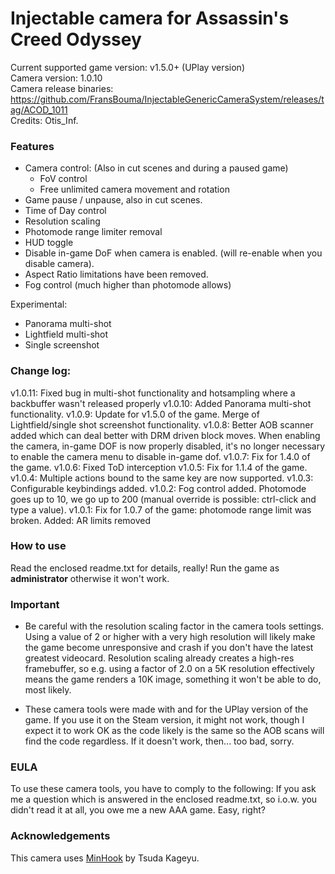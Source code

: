 Injectable camera for Assassin's Creed Odyssey
============================

Current supported game version: v1.5.0+ (UPlay version)  
Camera version: 1.0.10  
Camera release binaries: https://github.com/FransBouma/InjectableGenericCameraSystem/releases/tag/ACOD_1011  
Credits: Otis_Inf. 

### Features

- Camera control: (Also in cut scenes and during a paused game)
	- FoV control
	- Free unlimited camera movement and rotation 
- Game pause / unpause, also in cut scenes. 
- Time of Day control
- Resolution scaling
- Photomode range limiter removal
- HUD toggle
- Disable in-game DoF when camera is enabled. (will re-enable when you disable camera).
- Aspect Ratio limitations have been removed.
- Fog control (much higher than photomode allows)

Experimental:
- Panorama multi-shot
- Lightfield multi-shot
- Single screenshot

### Change log:
v1.0.11: Fixed bug in multi-shot functionality and hotsampling where a backbuffer wasn't released properly
v1.0.10: Added Panorama multi-shot functionality.
v1.0.9: Update for v1.5.0 of the game. Merge of Lightfield/single shot screenshot functionality.
v1.0.8: Better AOB scanner added which can deal better with DRM driven block moves. When enabling the camera, in-game DOF is now properly disabled, 
it's no longer necessary to enable the camera menu to disable in-game dof. 
v1.0.7: Fix for 1.4.0 of the game.
v1.0.6: Fixed ToD interception
v1.0.5: Fix for 1.1.4 of the game. 
v1.0.4: Multiple actions bound to the same key are now supported.
v1.0.3: Configurable keybindings added.
v1.0.2: Fog control added. Photomode goes up to 10, we go up to 200 (manual override is possible: ctrl-click and type a value). 
v1.0.1: Fix for 1.0.7 of the game: photomode range limit was broken. Added: AR limits removed 

### How to use
Read the enclosed readme.txt for details, really! Run the game as **administrator** otherwise it won't work.

### Important
* Be careful with the resolution scaling factor in the camera tools settings. Using a value of 2 or higher with a very 
high resolution will likely make the game become unresponsive and crash if you don't have the latest greatest videocard.
Resolution scaling already creates a high-res framebuffer, so e.g. using a factor of 2.0 on a 5K resolution effectively
means the game renders a 10K image, something it won't be able to do, most likely.

* These camera tools were made with and for the UPlay version of the game. If you use it on the Steam version, it might not
work, though I expect it to work OK as the code likely is the same so the AOB scans will find the code regardless. If it doesn't
work, then... too bad, sorry.

### EULA
To use these camera tools, you have to comply to the following:
If you ask me a question which is answered in the enclosed readme.txt, so i.o.w. you didn't read it at all, 
you owe me a new AAA game. Easy, right? 

### Acknowledgements
This camera uses [MinHook](https://github.com/TsudaKageyu/minhook) by Tsuda Kageyu.
